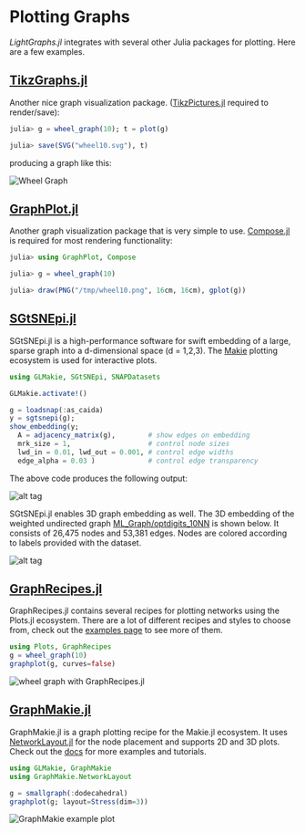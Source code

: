 # Plotting Graphs

*LightGraphs.jl* integrates with several other Julia packages for plotting. Here are a few examples.

## [TikzGraphs.jl](https://github.com/sisl/TikzGraphs.jl)

Another nice graph visualization package. ([TikzPictures.jl](https://github.com/sisl/TikzPictures.jl)
required to render/save):

```julia
julia> g = wheel_graph(10); t = plot(g)

julia> save(SVG("wheel10.svg"), t)
```

producing a graph like this:

![Wheel Graph](https://cloud.githubusercontent.com/assets/941359/8960499/17f703c0-35c5-11e5-935e-044be51bc531.png)


## [GraphPlot.jl](https://github.com/afternone/GraphPlot.jl)

Another graph visualization package that is very simple to use.
[Compose.jl](https://github.com/dcjones/Compose.jl) is required for most rendering functionality:

```julia
julia> using GraphPlot, Compose

julia> g = wheel_graph(10)

julia> draw(PNG("/tmp/wheel10.png", 16cm, 16cm), gplot(g))
```


## [SGtSNEpi.jl](https://github.com/fcdimitr/SGtSNEpi.jl)
SGtSNEpi.jl is a high-performance software for swift embedding of a large, sparse graph into a d-dimensional space (d = 1,2,3). The [Makie](http://makie.juliaplots.org) plotting ecosystem is used for interactive plots.

```julia
using GLMakie, SGtSNEpi, SNAPDatasets

GLMakie.activate!()

g = loadsnap(:as_caida)
y = sgtsnepi(g);
show_embedding(y; 
  A = adjacency_matrix(g),        # show edges on embedding 
  mrk_size = 1,                   # control node sizes
  lwd_in = 0.01, lwd_out = 0.001, # control edge widths
  edge_alpha = 0.03 )             # control edge transparency
```

The above code produces the following output:

![alt tag](https://github.com/fcdimitr/SGtSNEpi.jl/raw/master/docs/src/assets/as_caida.png)

SGtSNEpi.jl enables 3D graph embedding as well. The 3D embedding of the weighted undirected graph [ML\_Graph/optdigits\_10NN](https://sparse.tamu.edu/ML_Graph/optdigits_10NN) is shown below. It consists of 26,475 nodes and 53,381 edges. Nodes are colored according to labels provided with the dataset.

![alt tag](https://fcdimitr.github.io/SGtSNEpi.jl/v0.1.0/sgtsnepi-animation.gif)


## [GraphRecipes.jl](https://github.com/JuliaPlots/GraphRecipes.jl)
GraphRecipes.jl contains several recipes for plotting networks using the Plots.jl ecosystem.
There are a lot of different recipes and styles to choose from, check out the
[examples page](http://docs.juliaplots.org/latest/graphrecipes/examples/) to see more of them.
```julia
using Plots, GraphRecipes
g = wheel_graph(10)
graphplot(g, curves=false)
```
![wheel graph with GraphRecipes.jl](https://user-images.githubusercontent.com/8610352/74631053-de196b80-51c0-11ea-8cba-ddbdc2c6312f.png)


## [GraphMakie.jl](https://github.com/JuliaPlots/GraphMakie.jl)
GraphMakie.jl is a graph plotting recipe for the Makie.jl ecosystem. It uses [NetworkLayout.jl](https://github.com/JuliaGraphs/NetworkLayout.jl) for the node placement and supports 2D and 3D plots.
Check out the [docs](http://juliaplots.org/GraphMakie.jl/stable/) for more examples and tutorials.
```julia
using GLMakie, GraphMakie
using GraphMakie.NetworkLayout

g = smallgraph(:dodecahedral)
graphplot(g; layout=Stress(dim=3))
```
![GraphMakie example plot](https://user-images.githubusercontent.com/35867212/133593687-b92b8af9-7bf1-4c43-999b-e2847edb869d.png)
